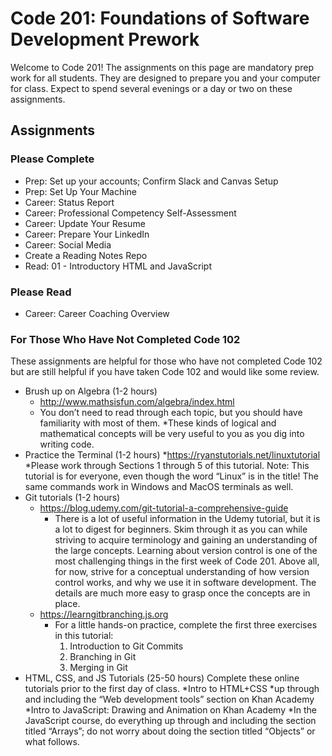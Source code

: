 # Code 201: Foundations of Software Development Prework
Welcome to Code 201! The assignments on this page are mandatory prep work for all students. They are designed to prepare you and your computer for class. Expect to spend several evenings or a day or two on these assignments.
## Assignments
### Please Complete
* Prep: Set up your accounts; Confirm Slack and Canvas Setup
* Prep: Set Up Your Machine
* Career: Status Report
* Career: Professional Competency Self-Assessment
* Career: Update Your Resume
* Career: Prepare Your LinkedIn
* Career: Social Media
* Create a Reading Notes Repo
* Read: 01 - Introductory HTML and JavaScript
### Please Read
* Career: Career Coaching Overview
### For Those Who Have Not Completed Code 102
These assignments are helpful for those who have not completed Code 102 but are still helpful if you have taken Code 102 and would like some review.
* Brush up on Algebra (1-2 hours)
  * http://www.mathsisfun.com/algebra/index.html
  * You don’t need to read through each topic, but you should have familiarity with most of them.
  *These kinds of logical and mathematical concepts will be very useful to you as you dig into writing code.
* Practice the Terminal (1-2 hours)
  *https://ryanstutorials.net/linuxtutorial
  *Please work through Sections 1 through 5 of this tutorial. Note: This tutorial is for everyone, even though the word “Linux” is in the title! The same commands work in Windows and MacOS terminals as well.
* Git tutorials (1-2 hours)
  * https://blog.udemy.com/git-tutorial-a-comprehensive-guide
    * There is a lot of useful information in the Udemy tutorial, but it is a lot to digest for beginners. Skim through it as you can while striving to acquire terminology and gaining an understanding of the large concepts. Learning about version control is one of the most challenging things in the first week of Code 201. Above all, for now, strive for a conceptual understanding of how version control works, and why we use it in software development. The details are much more easy to grasp once the concepts are in place.
  * https://learngitbranching.js.org
    * For a little hands-on practice, complete the first three exercises in this tutorial:
      1. Introduction to Git Commits
      2. Branching in Git
      3. Merging in Git
* HTML, CSS, and JS Tutorials (25-50 hours) Complete these online tutorials prior to the first day of class.
  *Intro to HTML+CSS
    *up through and including the “Web development tools” section on Khan Academy
  *Intro to JavaScript: Drawing and Animation on Khan Academy
    *In the JavaScript course, do everything up through and including the section titled “Arrays”; do not worry about doing the section titled “Objects” or what follows.

